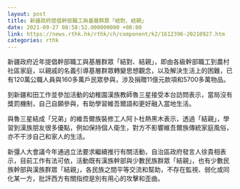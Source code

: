 ```yaml
---
layout: post
title: 新疆政府提倡幹部職工與基層群眾「結對、結親」
date: 2021-09-27 08:58:52.000000000 +08:00
link: https://news.rthk.hk/rthk/ch/component/k2/1612396-20210927.htm
categories: rthk
---
```


新疆政府近年提倡幹部職工與基層群眾「結對、結親」，即由各級幹部職工到農村社區家庭，以親戚的名義引導基層群眾轉變思想觀念，以及解決生活上的困難，已有120萬公職人員與160多萬戶民眾參與，涉及捐贈11億元款項和5700多萬物品。

到新疆和田工作並參加活動的幼稚園漢族教師魯三星接受本台訪問表示，當局沒有獎罰機制，自己自願參與，有助學習維吾爾語和更好融入當地生活。

與魯三星結成「兄弟」的維吾爾族裝修工人阿卜杜熱黑木表示，透過「結親」，學習到漢族朋友很多優點，例如保持個人衛生，對方不影響維吾爾族傳統家庭風俗，亦不干涉自己和家人的生活。

新彊人大會議今年通過立法要求繼續推行有關活動，自治區政府發言人徐貴相表示，目前工作有法可依，活動既有漢族幹部與少數民族群眾「結親」，也有少數民族幹部與漢族群眾「結親」，各民族之間平等交流和幫助，不存在監視、弱化或同化某一方，批評西方有關指控是別有用心的攻擊和歪曲。
